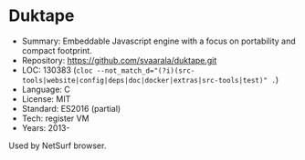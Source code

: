 # Duktape

* Summary:    Embeddable Javascript engine with a focus on portability and compact footprint.
* Repository: https://github.com/svaarala/duktape.git
* LOC:        130383 (`cloc --not_match_d="(?i)(src-tools|website|config|deps|doc|docker|extras|src-tools|test)" .`)
* Language:   C
* License:    MIT
* Standard:   ES2016 (partial)
* Tech:       register VM
* Years:      2013-

Used by NetSurf browser.
